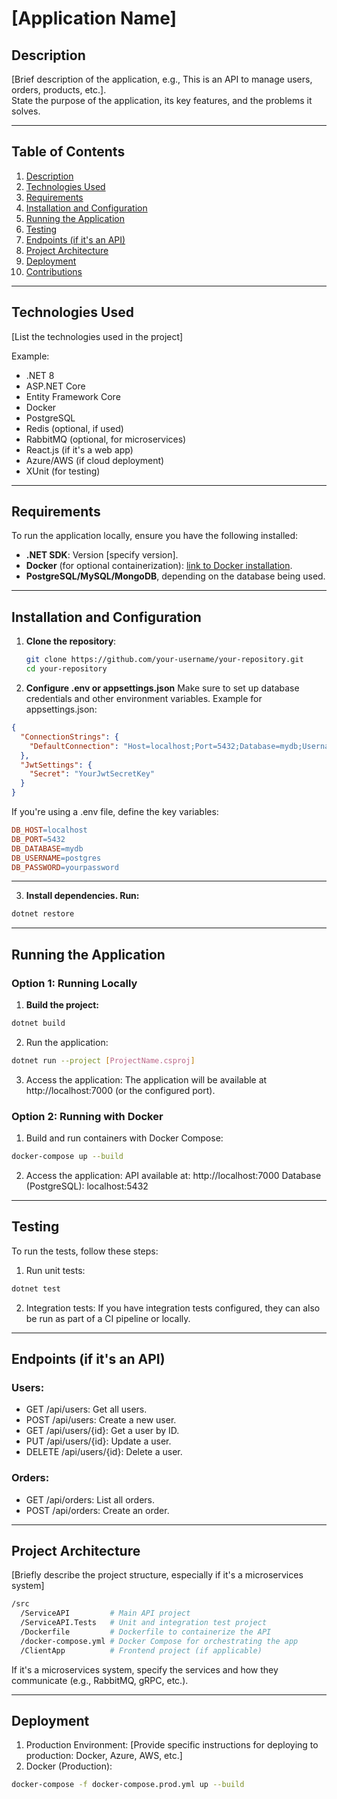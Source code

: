 # [Application Name]

## Description
[Brief description of the application, e.g., This is an API to manage users, orders, products, etc.].  
State the purpose of the application, its key features, and the problems it solves.



---

## Table of Contents
1. [Description](#description)
2. [Technologies Used](#technologies-used)
3. [Requirements](#requirements)
4. [Installation and Configuration](#installation-and-configuration)
5. [Running the Application](#running-the-application)
6. [Testing](#testing)
7. [Endpoints (if it's an API)](#endpoints)
8. [Project Architecture](#project-architecture)
9. [Deployment](#deployment)
10. [Contributions](#contributions)

---

## Technologies Used
[List the technologies used in the project]

Example:
- .NET 8
- ASP.NET Core
- Entity Framework Core
- Docker
- PostgreSQL
- Redis (optional, if used)
- RabbitMQ (optional, for microservices)
- React.js (if it's a web app)
- Azure/AWS (if cloud deployment)
- XUnit (for testing)

---

## Requirements
To run the application locally, ensure you have the following installed:

- **.NET SDK**: Version [specify version].
- **Docker** (for optional containerization): [link to Docker installation](https://docs.docker.com/get-docker/).
- **PostgreSQL/MySQL/MongoDB**, depending on the database being used.

---

## Installation and Configuration

1. **Clone the repository**:
   ```bash
   git clone https://github.com/your-username/your-repository.git
   cd your-repository

2. **Configure .env or appsettings.json**
Make sure to set up database credentials and other environment variables. Example for appsettings.json:
```json
{
  "ConnectionStrings": {
    "DefaultConnection": "Host=localhost;Port=5432;Database=mydb;Username=postgres;Password=yourpassword"
  },
  "JwtSettings": {
    "Secret": "YourJwtSecretKey"
  }
}
```
If you're using a .env file, define the key variables:

```makefile
DB_HOST=localhost
DB_PORT=5432
DB_DATABASE=mydb
DB_USERNAME=postgres
DB_PASSWORD=yourpassword
```
---
3. **Install dependencies. Run:**

```bash
dotnet restore
```
---

## Running the Application
### Option 1: Running Locally

1. **Build the project:**
```bash
dotnet build
```
2. Run the application:
```bash
dotnet run --project [ProjectName.csproj]
```
3. Access the application: The application will be available at http://localhost:7000 (or the configured port).

### Option 2: Running with Docker

1. Build and run containers with Docker Compose:
```bash
docker-compose up --build
```
2. Access the application:
API available at: http://localhost:7000
Database (PostgreSQL): localhost:5432

---

## Testing
To run the tests, follow these steps:

1. Run unit tests:
```bash
dotnet test
```

2. Integration tests: If you have integration tests configured, they can also be run as part of a CI pipeline or locally.

---

## Endpoints (if it's an API)

### Users:
- GET /api/users: Get all users.
- POST /api/users: Create a new user.
- GET /api/users/{id}: Get a user by ID.
- PUT /api/users/{id}: Update a user.
- DELETE /api/users/{id}: Delete a user.

### Orders:
- GET /api/orders: List all orders.
- POST /api/orders: Create an order.

---

## Project Architecture

[Briefly describe the project structure, especially if it's a microservices system]

```bash
/src
  /ServiceAPI         # Main API project
  /ServiceAPI.Tests   # Unit and integration test project
  /Dockerfile         # Dockerfile to containerize the API
  /docker-compose.yml # Docker Compose for orchestrating the app
  /ClientApp          # Frontend project (if applicable)
```

If it's a microservices system, specify the services and how they communicate (e.g., RabbitMQ, gRPC, etc.).

---

## Deployment

1. Production Environment: [Provide specific instructions for deploying to production: Docker, Azure, AWS, etc.]
2. Docker (Production):
```bash
docker-compose -f docker-compose.prod.yml up --build
```
